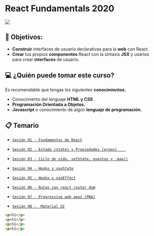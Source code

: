 # React Fundamentals 2020

![](https://miro.medium.com/max/3600/1*HSisLuifMO6KbLfPOKtLow.jpeg)

## 🎯 Objetivos:

+ **Construir** interfaces de usuario declarativas para la **web** con React.
+ **Crear** tus propios **componentes** React con la sintaxis **JSX** y usarlos para crear **interfaces** de usuario.

## 💻 ¿Quién puede tomar este curso?
Es recomendable que tengas los siguientes **conocimientos.**
- Conocimiento del lenguaje **HTML y CSS**
- **Programación Orientada a Objetos.**
- **Javascript** o conocimiento de algún **lenguaje de programación.**

## 📋 Temario

- [`Sesión 01 - Fundamentos de React`](Sesion-01/)

- [`Sesión 02 - Estado (state) y Propiedades (props)	`](Sesion-02)

- [`Sesión 03 - Ciclo de vida, setState, eventos y .map()`](Sesion-03)

- [`Sesión 04 - Hooks y useState`](Sesion-04)

- [`Sesión 05 - Hooks y useEffect`](Sesion-05)

- [`Sesión 06 - Rutas con react router dom`](Sesion-06)

- [`Sesión 07 - Progressive web apps (PWA)`](Sesion-07)

- [`Sesión 08 -  Material UI`](Sesion-08)

```html
<p>h1</p>
<p>h1</p>
<p>h1</p>
<p>h1</p>
```
